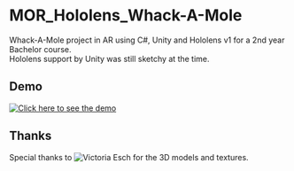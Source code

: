 # MOR_Hololens_Whack-A-Mole
Whack-A-Mole project in AR using C#, Unity and Hololens v1 for a 2nd year Bachelor course.  
Hololens support by Unity was still sketchy at the time.

## Demo  
[![Click here to see the demo](https://i.ibb.co/k2ZRJTH/tape-taupe.png)](https://youtu.be/UXYckKmJt_0)

## Thanks
Special thanks to ![Victoria Esch](https://www.artstation.com/kibi "Victoria Esch") for the 3D models and textures.
